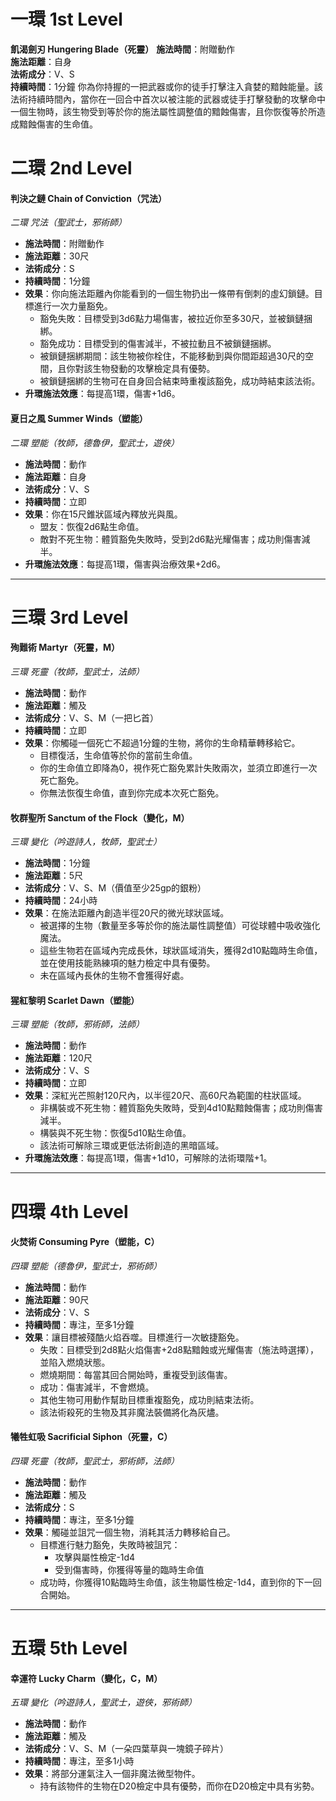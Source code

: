 # 一環 1st Level  
**飢渴劍刃 Hungering Blade（死靈）**
**施法時間**：附贈動作  
**施法距離**：自身  
**法術成分**：V、S  
**持續時間**：1分鐘
你為你持握的一把武器或你的徒手打擊注入貪婪的黯蝕能量。該法術持續時間內，當你在一回合中首次以被注能的武器或徒手打擊發動的攻擊命中一個生物時，該生物受到等於你的施法屬性調整值的黯蝕傷害，且你恢復等於所造成黯蝕傷害的生命值。
# 二環 2nd Level

#### **判決之鏈 Chain of Conviction（咒法）**

_二環 咒法（聖武士，邪術師）_

- **施法時間**：附贈動作
- **施法距離**：30尺
- **法術成分**：S
- **持續時間**：1分鐘
- **效果**：你向施法距離內你能看到的一個生物扔出一條帶有倒刺的虛幻鎖鏈。目標進行一次力量豁免。
    - 豁免失敗：目標受到3d6點力場傷害，被拉近你至多30尺，並被鎖鏈捆綁。
    - 豁免成功：目標受到的傷害減半，不被拉動且不被鎖鏈捆綁。
    - 被鎖鏈捆綁期間：該生物被你栓住，不能移動到與你間距超過30尺的空間，且你對該生物發動的攻擊檢定具有優勢。
    - 被鎖鏈捆綁的生物可在自身回合結束時重複該豁免，成功時結束該法術。
- **升環施法效應**：每提高1環，傷害+1d6。

#### **夏日之風 Summer Winds（塑能）**

_二環 塑能（牧師，德魯伊，聖武士，遊俠）_

- **施法時間**：動作
- **施法距離**：自身
- **法術成分**：V、S
- **持續時間**：立即
- **效果**：你在15尺錐狀區域內釋放光與風。
    - 盟友：恢復2d6點生命值。
    - 敵對不死生物：體質豁免失敗時，受到2d6點光耀傷害；成功則傷害減半。
- **升環施法效應**：每提高1環，傷害與治療效果+2d6。

---

# 三環 3rd Level

#### **殉難術 Martyr（死靈，M）**

_三環 死靈（牧師，聖武士，法師）_

- **施法時間**：動作
- **施法距離**：觸及
- **法術成分**：V、S、M（一把匕首）
- **持續時間**：立即
- **效果**：你觸碰一個死亡不超過1分鐘的生物，將你的生命精華轉移給它。
    - 目標復活，生命值等於你的當前生命值。
    - 你的生命值立即降為0，視作死亡豁免累計失敗兩次，並須立即進行一次死亡豁免。
    - 你無法恢復生命值，直到你完成本次死亡豁免。

#### **牧群聖所 Sanctum of the Flock（變化，M）**

_三環 變化（吟遊詩人，牧師，聖武士）_

- **施法時間**：1分鐘
- **施法距離**：5尺
- **法術成分**：V、S、M（價值至少25gp的銀粉）
- **持續時間**：24小時
- **效果**：在施法距離內創造半徑20尺的微光球狀區域。
    - 被選擇的生物（數量至多等於你的施法屬性調整值）可從球體中吸收強化魔法。
    - 這些生物若在區域內完成長休，球狀區域消失，獲得2d10點臨時生命值，並在使用技能熟練項的魅力檢定中具有優勢。
    - 未在區域內長休的生物不會獲得好處。

#### **猩紅黎明 Scarlet Dawn（塑能）**

_三環 塑能（牧師，邪術師，法師）_

- **施法時間**：動作
- **施法距離**：120尺
- **法術成分**：V、S
- **持續時間**：立即
- **效果**：深紅光芒照射120尺內，以半徑20尺、高60尺為範圍的柱狀區域。
    - 非構裝或不死生物：體質豁免失敗時，受到4d10點黯蝕傷害；成功則傷害減半。
    - 構裝與不死生物：恢復5d10點生命值。
    - 該法術可解除三環或更低法術創造的黑暗區域。
- **升環施法效應**：每提高1環，傷害+1d10，可解除的法術環階+1。

---

# 四環 4th Level

#### **火焚術 Consuming Pyre（塑能，C）**

_四環 塑能（德魯伊，聖武士，邪術師）_

- **施法時間**：動作
- **施法距離**：90尺
- **法術成分**：V、S
- **持續時間**：專注，至多1分鐘
- **效果**：讓目標被殘酷火焰吞噬。目標進行一次敏捷豁免。
    - 失敗：目標受到2d8點火焰傷害+2d8點黯蝕或光耀傷害（施法時選擇），並陷入燃燒狀態。
    - 燃燒期間：每當其回合開始時，重複受到該傷害。
    - 成功：傷害減半，不會燃燒。
    - 其他生物可用動作幫助目標重複豁免，成功則結束法術。
    - 該法術殺死的生物及其非魔法裝備將化為灰燼。

#### **犧牲虹吸 Sacrificial Siphon（死靈，C）**

_四環 死靈（牧師，聖武士，邪術師，法師）_

- **施法時間**：動作
- **施法距離**：觸及
- **法術成分**：S
- **持續時間**：專注，至多1分鐘
- **效果**：觸碰並詛咒一個生物，消耗其活力轉移給自己。
    - 目標進行魅力豁免，失敗時被詛咒：
        - 攻擊與屬性檢定-1d4
        - 受到傷害時，你獲得等量的臨時生命值
    - 成功時，你獲得10點臨時生命值，該生物屬性檢定-1d4，直到你的下一回合開始。

---

# 五環 5th Level

#### **幸運符 Lucky Charm（變化，C，M）**

_五環 變化（吟遊詩人，聖武士，遊俠，邪術師）_

- **施法時間**：動作
- **施法距離**：觸及
- **法術成分**：V、S、M（一朵四葉草與一塊鏡子碎片）
- **持續時間**：專注，至多1小時
- **效果**：將部分運氣注入一個非魔法微型物件。
    - 持有該物件的生物在D20檢定中具有優勢，而你在D20檢定中具有劣勢。